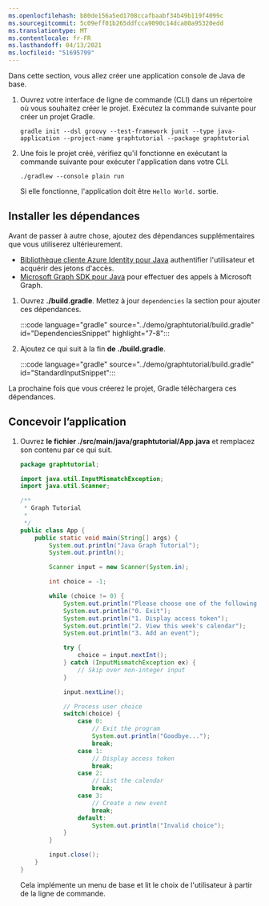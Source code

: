 ```yaml
---
ms.openlocfilehash: b80de156a5ed1708ccafbaabf34b49b119f4099c
ms.sourcegitcommit: 5c09eff01b265ddfcca9090c14dca80a95320edd
ms.translationtype: MT
ms.contentlocale: fr-FR
ms.lasthandoff: 04/13/2021
ms.locfileid: "51695799"
---
```

<!-- markdownlint-disable MD002 MD041 -->

Dans cette section, vous allez créer une application console de Java de base.

1. Ouvrez votre interface de ligne de commande (CLI) dans un répertoire où vous souhaitez créer le projet. Exécutez la commande suivante pour créer un projet Gradle.

    ```Shell
    gradle init --dsl groovy --test-framework junit --type java-application --project-name graphtutorial --package graphtutorial
    ```

1. Une fois le projet créé, vérifiez qu'il fonctionne en exécutant la commande suivante pour exécuter l'application dans votre CLI.

    ```Shell
    ./gradlew --console plain run
    ```

    Si elle fonctionne, l'application doit être `Hello World.` sortie.

## <a name="install-dependencies"></a>Installer les dépendances

Avant de passer à autre chose, ajoutez des dépendances supplémentaires que vous utiliserez ultérieurement.

- [Bibliothèque cliente Azure Identity pour Java](https://github.com/Azure/azure-sdk-for-java/tree/master/sdk/identity/azure-identity) authentifier l'utilisateur et acquérir des jetons d'accès.
- [Microsoft Graph SDK pour Java](https://github.com/microsoftgraph/msgraph-sdk-java) pour effectuer des appels à Microsoft Graph.

1. Ouvrez **./build.gradle**. Mettez à jour `dependencies` la section pour ajouter ces dépendances.

    :::code language="gradle" source="../demo/graphtutorial/build.gradle" id="DependenciesSnippet" highlight="7-8":::

1. Ajoutez ce qui suit à la fin **de ./build.gradle**.

    :::code language="gradle" source="../demo/graphtutorial/build.gradle" id="StandardInputSnippet":::

La prochaine fois que vous créerez le projet, Gradle téléchargera ces dépendances.

## <a name="design-the-app"></a>Concevoir l’application

1. Ouvrez **le fichier ./src/main/java/graphtutorial/App.java** et remplacez son contenu par ce qui suit.

    ```java
    package graphtutorial;

    import java.util.InputMismatchException;
    import java.util.Scanner;

    /**
     * Graph Tutorial
     *
     */
    public class App {
        public static void main(String[] args) {
            System.out.println("Java Graph Tutorial");
            System.out.println();

            Scanner input = new Scanner(System.in);

            int choice = -1;

            while (choice != 0) {
                System.out.println("Please choose one of the following options:");
                System.out.println("0. Exit");
                System.out.println("1. Display access token");
                System.out.println("2. View this week's calendar");
                System.out.println("3. Add an event");

                try {
                    choice = input.nextInt();
                } catch (InputMismatchException ex) {
                    // Skip over non-integer input
                }

                input.nextLine();

                // Process user choice
                switch(choice) {
                    case 0:
                        // Exit the program
                        System.out.println("Goodbye...");
                        break;
                    case 1:
                        // Display access token
                        break;
                    case 2:
                        // List the calendar
                        break;
                    case 3:
                        // Create a new event
                        break;
                    default:
                        System.out.println("Invalid choice");
                }
            }

            input.close();
        }
    }
    ```

    Cela implémente un menu de base et lit le choix de l'utilisateur à partir de la ligne de commande.
